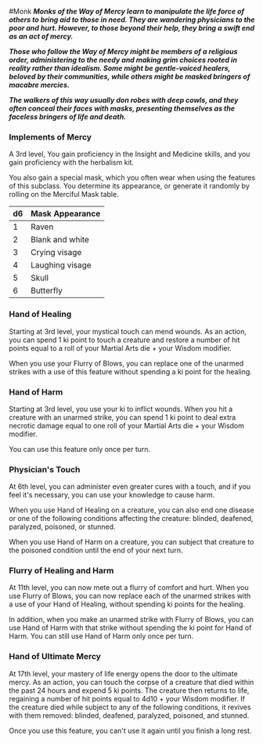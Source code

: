 #Monk
***Monks of the Way of Mercy learn to manipulate the life force of others to bring aid to those in need. They are wandering physicians to the poor and hurt. However, to those beyond their help, they bring a swift end as an act of mercy.***

***Those who follow the Way of Mercy might be members of a religious order, administering to the needy and making grim choices rooted in reality rather than idealism. Some might be gentle-voiced healers, beloved by their communities, while others might be masked bringers of macabre mercies.***

***The walkers of this way usually don robes with deep cowls, and they often conceal their faces with masks, presenting themselves as the faceless bringers of life and death.***

### Implements of Mercy
A 3rd level, You gain proficiency in the Insight and Medicine skills, and you gain proficiency with the herbalism kit.

You also gain a special mask, which you often wear when using the features of this subclass. You determine its appearance, or generate it randomly by rolling on the Merciful Mask table.

|d6 |Mask Appearance |
|---|---|
| 1 | Raven |
| 2 | Blank and white |
| 3 | Crying visage |
| 4 | Laughing visage |
| 5 | Skull |
| 6 | Butterfly |

### Hand of Healing
Starting at 3rd level, your mystical touch can mend wounds. As an action, you can spend 1 ki point to touch a creature and restore a number of hit points equal to a roll of your Martial Arts die + your Wisdom modifier.

When you use your Flurry of Blows, you can replace one of the unarmed strikes with a use of this feature without spending a ki point for the healing.

### Hand of Harm
Starting at 3rd level, you use your ki to inflict wounds. When you hit a creature with an unarmed strike, you can spend 1 ki point to deal extra necrotic damage equal to one roll of your Martial Arts die + your Wisdom modifier.

You can use this feature only once per turn.

### Physician's Touch
At 6th level, you can administer even greater cures with a touch, and if you feel it's necessary, you can use your knowledge to cause harm.

When you use Hand of Healing on a creature, you can also end one disease or one of the following conditions affecting the creature: blinded, deafened, paralyzed, poisoned, or stunned.

When you use Hand of Harm on a creature, you can subject that creature to the poisoned condition until the end of your next turn.

### Flurry of Healing and Harm
At 11th level, you can now mete out a flurry of comfort and hurt. When you use Flurry of Blows, you can now replace each of the unarmed strikes with a use of your Hand of Healing, without spending ki points for the healing.

In addition, when you make an unarmed strike with Flurry of Blows, you can use Hand of Harm with that strike without spending the ki point for Hand of Harm. You can still use Hand of Harm only once per turn.

### Hand of Ultimate Mercy
At 17th level, your mastery of life energy opens the door to the ultimate mercy. As an action, you can touch the corpse of a creature that died within the past 24 hours and expend 5 ki points. The creature then returns to life, regaining a number of hit points equal to 4d10 + your Wisdom modifier. If the creature died while subject to any of the following conditions, it revives with them removed: blinded, deafened, paralyzed, poisoned, and stunned.

Once you use this feature, you can't use it again until you finish a long rest.